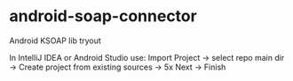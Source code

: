 android-soap-connector
======================

Android KSOAP lib tryout

In IntelliJ IDEA or Android Studio use:
Import Project -> select repo main dir -> Create project from existing sources -> 5x Next -> Finish